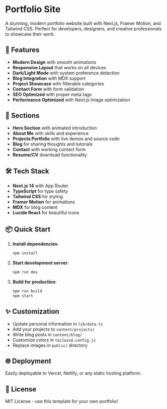 # Portfolio Site

A stunning, modern portfolio website built with Next.js, Framer Motion, and Tailwind CSS. Perfect for developers, designers, and creative professionals to showcase their work.

## 🚀 Features

- **Modern Design** with smooth animations
- **Responsive Layout** that works on all devices
- **Dark/Light Mode** with system preference detection
- **Blog Integration** with MDX support
- **Project Showcase** with filterable categories
- **Contact Form** with form validation
- **SEO Optimized** with proper meta tags
- **Performance Optimized** with Next.js Image optimization

## 🎨 Sections

- **Hero Section** with animated introduction
- **About Me** with skills and experience
- **Projects Portfolio** with live demos and source code
- **Blog** for sharing thoughts and tutorials
- **Contact** with working contact form
- **Resume/CV** download functionality

## 🛠️ Tech Stack

- **Next.js 14** with App Router
- **TypeScript** for type safety
- **Tailwind CSS** for styling
- **Framer Motion** for animations
- **MDX** for blog content
- **Lucide React** for beautiful icons

## 📦 Quick Start

1. **Install dependencies**:
   ```bash
   npm install
   ```

2. **Start development server**:
   ```bash
   npm run dev
   ```

3. **Build for production**:
   ```bash
   npm run build
   npm start
   ```

## ✨ Customization

- Update personal information in `lib/data.ts`
- Add your projects to `content/projects/`
- Write blog posts in `content/blog/`
- Customize colors in `tailwind.config.js`
- Replace images in `public/` directory

## 🌐 Deployment

Easily deployable to Vercel, Netlify, or any static hosting platform.

## 📄 License

MIT License - use this template for your own portfolio!